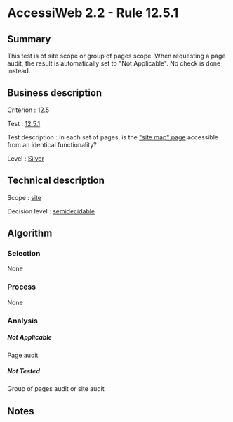 # AccessiWeb 2.2 - Rule 12.5.1

## Summary

This test is of site scope or group of pages scope. When requesting a page audit, the result is automatically set to "Not Applicable". No check is done instead.

## Business description

Criterion : 12.5

Test :
[12.5.1](http://www.accessiweb.org/index.php/accessiweb-22-english-version.html#test-12-5-1)

Test description : In each set of pages, is the ["site map"
page](http://www.accessiweb.org/index.php/glossary-76.html#mPlanSite)
accessible from an identical functionality?

Level : [Silver](/en/category/rules-design/accessiweb-11/level/argent)

## Technical description

Scope : [site](/en/category/rules-design/accessiweb-11/scope/site)

Decision level :
[semidecidable](/en/category/rules-design/accessiweb-11/decision-level/semidecidable)

## Algorithm

### Selection

None

### Process

None

### Analysis

##### Not Applicable

Page audit 

##### Not Tested

Group of pages audit or site audit

## Notes


